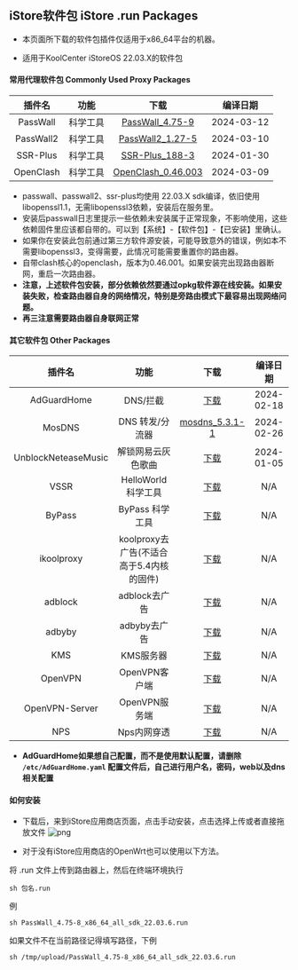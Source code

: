 ## iStore软件包 iStore .run Packages

* 本页面所下载的软件包插件仅适用于x86_64平台的机器。

* 适用于KoolCenter iStoreOS 22.03.X的软件包

#### 常用代理软件包 Commonly Used Proxy Packages
|插件名|功能|下载|编译日期|
| :----: | :----: | :----: | :----: |
| PassWall | 科学工具 | [PassWall_4.75-9](https://github.com/AUK9527/Are-u-ok/raw/main/x86/all/PassWall_4.75-9_x86_64_all_sdk_22.03.6.run) |2024-03-12|
| PassWall2 | 科学工具 | [PassWall2_1.27-5](https://github.com/AUK9527/Are-u-ok/raw/main/x86/all/PassWall2_1.27-5_x86_64_all_sdk_22.03.6.run) |2024-03-10|
| SSR-Plus | 科学工具 | [SSR-Plus_188-3](https://github.com/AUK9527/Are-u-ok/raw/main/x86/all/SSR-Plus_188-3_x86_64_all_sdk_22.03.6.run) |2024-01-30|
| OpenClash | 科学工具 | [OpenClash_0.46.003](https://github.com/AUK9527/Are-u-ok/raw/main/x86/all/OpenClash_0.46.003+x86_64_core.run) |2024-03-09|
* passwall、passwall2、ssr-plus均使用 22.03.X sdk编译，依旧使用libopenssl1.1，无需libopenssl3依赖，安装后在服务里。
* 安装后passwall日志里提示一些依赖未安装属于正常现象，不影响使用，这些依赖固件里应该都自带的。可以到【系统】-【软件包】-【已安装】里确认。
* 如果你在安装此包前通过第三方软件源安装，可能导致意外的错误，例如本不需要libopenssl3，变得需要，此情况可能需要重置你的路由器。
* 自带clash核心的openclash，版本为0.46.001。如果安装完出现路由器断网，重启一次路由器。
* **注意，上述软件包安装，部分依赖依然要通过opkg软件源在线安装。如果安装失败，检查路由器自身的网络情况，特别是旁路由模式下最容易出现网络问题。**
* **再三注意需要路由器自身联网正常**

#### 其它软件包 Other Packages
|插件名|功能|下载|编译日期|
| :----: | :----: | :----: | :----: |
| AdGuardHome | DNS/拦截 | [下载](https://github.com/AUK9527/Are-u-ok/raw/main/x86/all/adguardhome.run) |2024-02-18|
| MosDNS | DNS 转发/分流器 | [mosdns_5.3.1-1](https://github.com/AUK9527/Are-u-ok/raw/main/x86/all/mosdns_5.3.1-1_x86_64_all.run) |2024-02-26|
| UnblockNeteaseMusic | 解锁网易云灰色歌曲 | [下载](https://github.com/AUK9527/Are-u-ok/raw/main/x86/all/unblockneteasemusic.run) |2024-01-05|
| VSSR | HelloWorld 科学工具 | [下载](https://github.com/AUK9527/Are-u-ok/raw/main/x86/all/VSSR_x86.run) |N/A|
| ByPass | ByPass 科学工具 | [下载](https://github.com/AUK9527/Are-u-ok/raw/main/x86/all/ByPass_x86.run) |N/A|
| ikoolproxy | koolproxy去广告(不适合高于5.4内核的固件) | [下载](https://github.com/AUK9527/Are-u-ok/raw/main/x86/all/ikoolproxy_x86.run) |N/A|
| adblock | adblock去广告 | [下载](https://github.com/AUK9527/Are-u-ok/raw/main/x86/all/adblock_x86.run) |N/A|
| adbyby | adbyby去广告 | [下载](https://github.com/AUK9527/Are-u-ok/raw/main/x86/all/adbyby_x86.run) |N/A|
| KMS | KMS服务器 | [下载](https://github.com/AUK9527/Are-u-ok/raw/main/x86/all/KMS_x86.run) |N/A|
| OpenVPN | OpenVPN客户端 | [下载](https://github.com/AUK9527/Are-u-ok/raw/main/x86/all/OpenVPN_x86.run) |N/A|
| OpenVPN-Server | OpenVPN服务端 | [下载](https://github.com/AUK9527/Are-u-ok/raw/main/x86/all/OpenVPN-Server_x86.run) |N/A|
| NPS | Nps内网穿透 | [下载](https://github.com/AUK9527/Are-u-ok/raw/main/x86/all/NPS_x86.run) |N/A|
* **AdGuardHome如果想自己配置，而不是使用默认配置，请删除 `/etc/AdGuardHome.yaml` 配置文件后，自己进行用户名，密码，web以及dns相关配置**

#### 如何安装
* 下载后，来到iStore应用商店页面，点击手动安装，点击选择上传或者直接拖放文件
![png](https://cdn.jsdelivr.net/gh/AUK9527/Are-u-ok@master/apps/install.png)

* 对于没有iStore应用商店的OpenWrt也可以使用以下方法。

将 .run 文件上传到路由器上，然后在终端环境执行
```console
sh 包名.run
```
例
```console
sh PassWall_4.75-8_x86_64_all_sdk_22.03.6.run
```
如果文件不在当前路径记得填写路径，下例
```console
sh /tmp/upload/PassWall_4.75-8_x86_64_all_sdk_22.03.6.run
```













